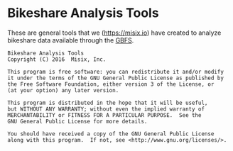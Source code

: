 # Bikeshare Analysis Tools

These are general tools that we (https://misix.io) have created to analyze bikeshare data available through the [GBFS](https://github.com/NABSA/gbfs/blob/master/gbfs.md).

    Bikeshare Analysis Tools
    Copyright (C) 2016  Misix, Inc.

    This program is free software: you can redistribute it and/or modify
    it under the terms of the GNU General Public License as published by
    the Free Software Foundation, either version 3 of the License, or
    (at your option) any later version.

    This program is distributed in the hope that it will be useful,
    but WITHOUT ANY WARRANTY; without even the implied warranty of
    MERCHANTABILITY or FITNESS FOR A PARTICULAR PURPOSE.  See the
    GNU General Public License for more details.

    You should have received a copy of the GNU General Public License
    along with this program.  If not, see <http://www.gnu.org/licenses/>.

